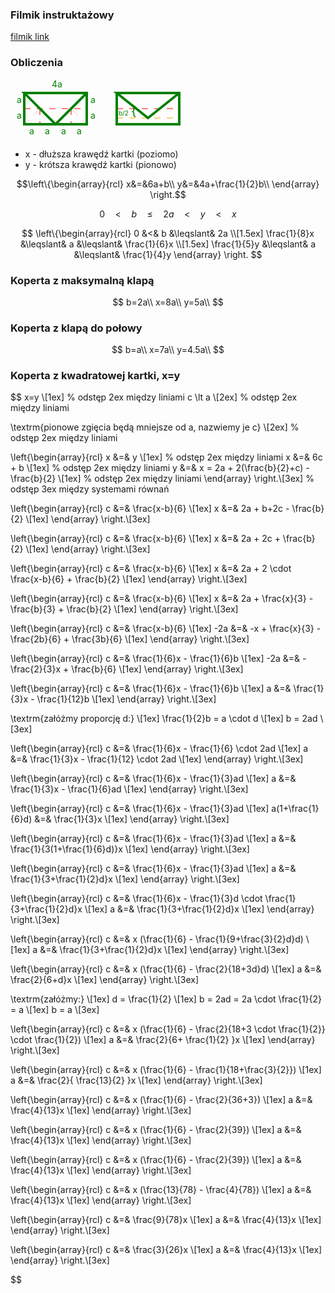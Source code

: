 ### Filmik instruktażowy
[filmik link](https://youtu.be/lWbC7C8N1MU?si=q3Ti1hMWoxwrbzY9)


### Obliczenia

<svg height="94" width="144" xmlns="http://www.w3.org/2000/svg">
  <!-- linia pozioma -->
  <path d="M22 47 L122 47" style="fill:none;stroke:red;stroke-width:1;stroke-dasharray:10,10" />
  <!-- pionowe linie -->
  <path d="M47 47 L47 72 M97 47 L97 72" style="fill:none;stroke:red;stroke-width:1;stroke-dasharray:10,10" />
  <!-- skosy zgięcia -->
  <path d="M22 72 L47 47 M122 72 L97 47" style="fill:none;stroke:pink;stroke-width:1;stroke-dasharray:10,10" />
  <!-- obwód koperty -->
  <path d="M22 22 L22 72 L122 72 L122 22 L22 22 L72 72 L122 22" style="fill:none;stroke:green;stroke-width:4" />
  <text x="10" y="38" style="fill:green;">a</text>
  <text x="10" y="63" style="fill:green;">a</text>
  <text x="128" y="38" style="fill:green;">a</text>
  <text x="128" y="63" style="fill:green;">a</text>
  <text x="66" y="13" style="fill:green;">4a</text>
  <text x="30" y="88" style="fill:green;">a</text>
  <text x="55" y="88" style="fill:green;">a</text>
  <text x="81" y="88" style="fill:green;">a</text>
  <text x="106" y="88" style="fill:green;">a</text>
  Sorry, your browser does not support inline SVG.
</svg>

<svg height="94" width="144" xmlns="http://www.w3.org/2000/svg">
  <!-- linia pozioma -->
  <path d="M22 47 L122 47" style="fill:none;stroke:red;stroke-width:1;stroke-dasharray:10,10" />
  <path d="M22 62 L122 62" style="fill:none;stroke:orange;stroke-width:1;stroke-dasharray:10,10" />
  <!-- pionowe linie -->
  <!-- <path d="M47 47 L47 72 M97 47 L97 72" style="fill:none;stroke:red;stroke-width:1;stroke-dasharray:10,10" /> -->
  <!-- skosy zgięcia -->
  <!-- <path d="M22 72 L47 47 M122 72 L97 47" style="fill:none;stroke:pink;stroke-width:1;stroke-dasharray:10,10" /> -->
  <!-- obwód koperty -->
  <path d="M22 22 L22 72 L122 72 L122 22 L22 22 L72 62 L122 22" style="fill:none;stroke:green;stroke-width:4" />
  <!-- <text x="10" y="38" style="fill:green;">a</text>
  <text x="10" y="63" style="fill:green;">a</text>
  <text x="128" y="38" style="fill:green;">a</text>
  <text x="128" y="63" style="fill:green;">a</text>
  <text x="66" y="13" style="fill:green;">4a</text>
  <text x="30" y="88" style="fill:green;">a</text>
  <text x="55" y="88" style="fill:green;">a</text>
  <text x="81" y="88" style="fill:green;">a</text>
  <text x="106" y="88" style="fill:green;">a</text> -->
  <text x="45" y="58" style="fill:green;font-size:20px;">{</text>
  <text x="25" y="58" style="fill:green;font-size:10px;">b/2</math></text>
  Sorry, your browser does not support inline SVG.
</svg>

- x - dłuższa krawędź kartki (poziomo)
- y - krótsza krawędź kartki (pionowo)

$$\left\{\begin{array}{rcl}
x&=&6a+b\\
y&=&4a+\frac{1}{2}b\\
\end{array} \right.$$

$$
0 \quad < \quad b \quad \leqslant \quad 2a \quad < \quad y \quad < \quad x
$$


$$
\left\{\begin{array}{rcl}
0 &<& b &\leqslant& 2a \\[1.5ex]
\frac{1}{8}x &\leqslant& a &\leqslant& \frac{1}{6}x \\[1.5ex]
\frac{1}{5}y &\leqslant& a &\leqslant& \frac{1}{4}y
\end{array} \right.
$$

### Koperta z maksymalną klapą
$$
b=2a\\
x=8a\\
y=5a\\
$$

### Koperta z klapą do połowy
$$
b=a\\
x=7a\\
y=4.5a\\
$$


### Koperta z kwadratowej kartki, x=y
$$
x=y \\[1ex] % odstęp 2ex między liniami
c \lt a \\[2ex] % odstęp 2ex między liniami

\textrm{pionowe zgięcia będą mniejsze od a, nazwiemy je c} \\[2ex] % odstęp 2ex między liniami

\left\{\begin{array}{rcl}
x &=& y \\[1ex] % odstęp 2ex między liniami
x &=& 6c + b \\[1ex] % odstęp 2ex między liniami
y &=& x = 2a + 2(\frac{b}{2}+c) - \frac{b}{2} \\[1ex] % odstęp 2ex między liniami
\end{array} \right.\\[3ex] % odstęp 3ex między systemami równań

\left\{\begin{array}{rcl}
c &=& \frac{x-b}{6} \\[1ex]
x &=& 2a + b+2c - \frac{b}{2} \\[1ex]
\end{array} \right.\\[3ex]

\left\{\begin{array}{rcl}
c &=& \frac{x-b}{6} \\[1ex]
x &=& 2a + 2c + \frac{b}{2} \\[1ex]
\end{array} \right.\\[3ex]

\left\{\begin{array}{rcl}
c &=& \frac{x-b}{6} \\[1ex]
x &=& 2a + 2 \cdot \frac{x-b}{6} + \frac{b}{2} \\[1ex]
\end{array} \right.\\[3ex]

\left\{\begin{array}{rcl}
c &=& \frac{x-b}{6} \\[1ex]
x &=& 2a + \frac{x}{3} - \frac{b}{3} + \frac{b}{2} \\[1ex]
\end{array} \right.\\[3ex]

\left\{\begin{array}{rcl}
c &=& \frac{x-b}{6} \\[1ex]
-2a &=& -x + \frac{x}{3} - \frac{2b}{6} + \frac{3b}{6} \\[1ex]
\end{array} \right.\\[3ex]

\left\{\begin{array}{rcl}
c &=& \frac{1}{6}x - \frac{1}{6}b \\[1ex]
-2a &=& - \frac{2}{3}x + \frac{b}{6} \\[1ex]
\end{array} \right.\\[3ex]

\left\{\begin{array}{rcl}
c &=& \frac{1}{6}x - \frac{1}{6}b \\[1ex]
a &=& \frac{1}{3}x - \frac{1}{12}b \\[1ex]
\end{array} \right.\\[3ex]

\textrm{załóżmy proporcję d:} \\[1ex]
\frac{1}{2}b = a \cdot d \\[1ex]
b = 2ad \\[3ex]

\left\{\begin{array}{rcl}
c &=& \frac{1}{6}x - \frac{1}{6} \cdot 2ad \\[1ex]
a &=& \frac{1}{3}x - \frac{1}{12} \cdot 2ad \\[1ex]
\end{array} \right.\\[3ex]

\left\{\begin{array}{rcl}
c &=& \frac{1}{6}x - \frac{1}{3}ad \\[1ex]
a &=& \frac{1}{3}x - \frac{1}{6}ad \\[1ex]
\end{array} \right.\\[3ex]

\left\{\begin{array}{rcl}
c &=& \frac{1}{6}x - \frac{1}{3}ad \\[1ex]
a(1+\frac{1}{6}d) &=& \frac{1}{3}x \\[1ex]
\end{array} \right.\\[3ex]

\left\{\begin{array}{rcl}
c &=& \frac{1}{6}x - \frac{1}{3}ad \\[1ex]
a &=& \frac{1}{3(1+\frac{1}{6}d)}x \\[1ex]
\end{array} \right.\\[3ex]

\left\{\begin{array}{rcl}
c &=& \frac{1}{6}x - \frac{1}{3}ad \\[1ex]
a &=& \frac{1}{3+\frac{1}{2}d}x \\[1ex]
\end{array} \right.\\[3ex]

\left\{\begin{array}{rcl}
c &=& \frac{1}{6}x - \frac{1}{3}d \cdot \frac{1}{3+\frac{1}{2}d}x \\[1ex]
a &=& \frac{1}{3+\frac{1}{2}d}x \\[1ex]
\end{array} \right.\\[3ex]

\left\{\begin{array}{rcl}
c &=& x (\frac{1}{6} - \frac{1}{9+\frac{3}{2}d}d) \\[1ex]
a &=& \frac{1}{3+\frac{1}{2}d}x \\[1ex]
\end{array} \right.\\[3ex]

\left\{\begin{array}{rcl}
c &=& x (\frac{1}{6} - \frac{2}{18+3d}d) \\[1ex]
a &=& \frac{2}{6+d}x \\[1ex]
\end{array} \right.\\[3ex]

\textrm{załóżmy:} \\[1ex]
d = \frac{1}{2} \\[1ex]
b = 2ad = 2a \cdot \frac{1}{2} = a \\[1ex]
b = a \\[3ex]

\left\{\begin{array}{rcl}
c &=& x (\frac{1}{6} - \frac{2}{18+3 \cdot \frac{1}{2}} \cdot \frac{1}{2}) \\[1ex]
a &=& \frac{2}{6+ \frac{1}{2} }x \\[1ex]
\end{array} \right.\\[3ex]

\left\{\begin{array}{rcl}
c &=& x (\frac{1}{6} - \frac{1}{18+\frac{3}{2}}) \\[1ex]
a &=& \frac{2}{ \frac{13}{2} }x \\[1ex]
\end{array} \right.\\[3ex]

\left\{\begin{array}{rcl}
c &=& x (\frac{1}{6} - \frac{2}{36+3}) \\[1ex]
a &=& \frac{4}{13}x \\[1ex]
\end{array} \right.\\[3ex]

\left\{\begin{array}{rcl}
c &=& x (\frac{1}{6} - \frac{2}{39}) \\[1ex]
a &=& \frac{4}{13}x \\[1ex]
\end{array} \right.\\[3ex]

\left\{\begin{array}{rcl}
c &=& x (\frac{1}{6} - \frac{2}{39}) \\[1ex]
a &=& \frac{4}{13}x \\[1ex]
\end{array} \right.\\[3ex]

\left\{\begin{array}{rcl}
c &=& x (\frac{13}{78} - \frac{4}{78}) \\[1ex]
a &=& \frac{4}{13}x \\[1ex]
\end{array} \right.\\[3ex]

\left\{\begin{array}{rcl}
c &=& \frac{9}{78}x \\[1ex]
a &=& \frac{4}{13}x \\[1ex]
\end{array} \right.\\[3ex]

\left\{\begin{array}{rcl}
c &=& \frac{3}{26}x \\[1ex]
a &=& \frac{4}{13}x \\[1ex]
\end{array} \right.\\[3ex]

$$

